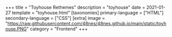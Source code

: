 +++
title = "Toyhouse Rethemes"
description = "toyhouse"
date = 2021-01-27
template = "toyhouse.html"
[taxonomies]
primary-language = ["HTML"]
secondary-language = ["CSS"]
[extra]
image = "https://raw.githubusercontent.com/48nes/48nes.github.io/main/static/toyhouse.PNG"
category = "Frontend"
+++



